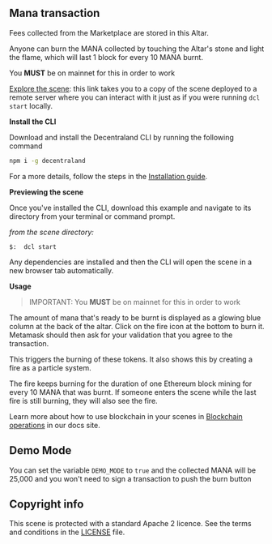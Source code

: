 
## Mana transaction


Fees collected from the Marketplace are stored in this Altar.

Anyone can burn the MANA collected by touching the Altar's stone
and light the flame, which will last 1 block for every 10 MANA burnt.

You **MUST** be on mainnet for this in order to work

[Explore the scene](https://mana-altar-nmfgwmfbjo.now.sh): this link takes you to a copy of the scene deployed to a remote server where you can interact with it just as if you were running `dcl start` locally.

**Install the CLI**

Download and install the Decentraland CLI by running the following command

```bash
npm i -g decentraland
```

For a more details, follow the steps in the [Installation guide](https://docs.decentraland.org/documentation/installation-guide/).


**Previewing the scene**

Once you've installed the CLI, download this example and navigate to its directory from your terminal or command prompt.

_from the scene directory:_

```
$:  dcl start
```

Any dependencies are installed and then the CLI will open the scene in a new browser tab automatically.

**Usage**

> IMPORTANT: You **MUST** be on mainnet for this in order to work

The amount of mana that's ready to be burnt is displayed as a glowing blue column at the back of the altar. Click on the fire icon at the bottom to burn it. Metamask should then ask for your validation that you agree to the transaction.

This triggers the burning of these tokens. It also shows this by creating a fire as a particle system.

The fire keeps burning for the duration of one Ethereum block mining for every 10 MANA that was burnt. If someone enters the scene while the last fire is still burning, they will also see the fire.

Learn more about how to use blockchain in your scenes in [Blockchain operations](https://docs.decentraland.org/blockchain-interactions/scene-blockchain-operations/) in our docs site.



## Demo Mode

You can set the variable `DEMO_MODE` to `true` and the collected MANA will be 25,000 and you won't need to sign a transaction to push the burn button


## Copyright info

This scene is protected with a standard Apache 2 licence. See the terms and conditions in the [LICENSE](/LICENSE) file.